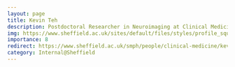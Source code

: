 ```yaml
---
layout: page
title: Kevin Teh
description: Postdoctoral Researcher in Neuroimaging at Clinical Medicine, School of Medicine and Population Health
img: https://www.sheffield.ac.uk/sites/default/files/styles/profile_square_lg_1x/public/2021-11/Kevin_Teh.jpg?h=cdcbbcbf&itok=ZUgZeykk
importance: 8
redirect: https://www.sheffield.ac.uk/smph/people/clinical-medicine/kevin-teh
category: Internal@Sheffield
---
```

